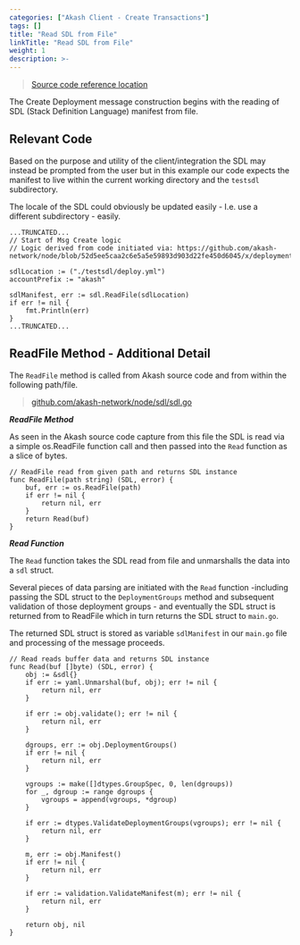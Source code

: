 ```yaml
---
categories: ["Akash Client - Create Transactions"]
tags: []
title: "Read SDL from File"
linkTitle: "Read SDL from File"
weight: 1
description: >-
---
```



> [Source code reference location](https://github.com/chainzero/akash-client/blob/main/akashrpcclient\_withtx/main.go)

The Create Deployment message construction begins with the reading of SDL (Stack Definition Language) manifest from file.

## Relevant Code

Based on the purpose and utility of the client/integration the SDL may instead be prompted from the user but in this example our code expects the manifest to live within the current working directory and the `testsdl` subdirectory. &#x20;

The locale of the SDL could obviously be updated easily - I.e. use a different subdirectory - easily.

```
...TRUNCATED...
// Start of Msg Create logic
// Logic derived from code initiated via: https://github.com/akash-network/node/blob/52d5ee5caa2c6e5a5e59893d903d22fe450d6045/x/deployment/client/cli/tx.go#L83

sdlLocation := ("./testsdl/deploy.yml")
accountPrefix := "akash"

sdlManifest, err := sdl.ReadFile(sdlLocation)
if err != nil {
	fmt.Println(err)
}
...TRUNCATED...
```

## ReadFile Method - Additional Detail

The `ReadFile` method is called from Akash source code and from within the following path/file.

> [github.com/akash-network/node/sdl/sdl.go](https://github.com/akash-network/node/blob/master/sdl/sdl.go)

_**ReadFile Method**_

As seen in the Akash source code capture from this file the SDL is read via a simple os.ReadFile function call and then passed into the `Read` function as a slice of bytes.

```
// ReadFile read from given path and returns SDL instance
func ReadFile(path string) (SDL, error) {
	buf, err := os.ReadFile(path)
	if err != nil {
		return nil, err
	}
	return Read(buf)
}
```

_**Read Function**_

The `Read` function takes the SDL read from file and unmarshalls the data into a `sdl` struct.

Several pieces of data parsing are initiated with the `Read` function -including passing the SDL struct to the `DeploymentGroups` method and subsequent validation of those deployment groups - and eventually the SDL struct is returned from to ReadFile which in turn returns the SDL struct to `main.go`.

The returned SDL struct is stored as variable `sdlManifest` in our `main.go` file and processing of the message proceeds.

```
// Read reads buffer data and returns SDL instance
func Read(buf []byte) (SDL, error) {
	obj := &sdl{}
	if err := yaml.Unmarshal(buf, obj); err != nil {
		return nil, err
	}

	if err := obj.validate(); err != nil {
		return nil, err
	}

	dgroups, err := obj.DeploymentGroups()
	if err != nil {
		return nil, err
	}

	vgroups := make([]dtypes.GroupSpec, 0, len(dgroups))
	for _, dgroup := range dgroups {
		vgroups = append(vgroups, *dgroup)
	}

	if err := dtypes.ValidateDeploymentGroups(vgroups); err != nil {
		return nil, err
	}

	m, err := obj.Manifest()
	if err != nil {
		return nil, err
	}

	if err := validation.ValidateManifest(m); err != nil {
		return nil, err
	}

	return obj, nil
}
```